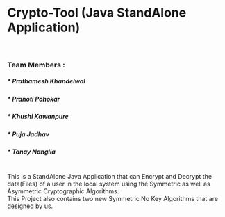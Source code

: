 <h1> Crypto-Tool (Java StandAlone Application) </h1>
<br>
<h3>Team Members :</h3>
<h5>* Prathamesh Khandelwal</h5>
<h5>* Pranoti Pohokar</h5>
<h5>* Khushi Kawanpure</h5>
<h5>* Puja Jadhav</h5>
<h5>* Tanay Nanglia</h5><br>
This is a StandAlone Java Application that can Encrypt and Decrypt the data(Files) of a user in the local system using the Symmetric as well as Asymmetric Cryptographic Algorithms. <br>
This Project also contains two new Symmetric No Key Algorithms that are designed by us.
